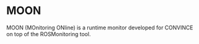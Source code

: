 # MOON
MOON (MOnitoring ONline) is a runtime monitor developed for CONVINCE on top of the ROSMonitoring tool.
